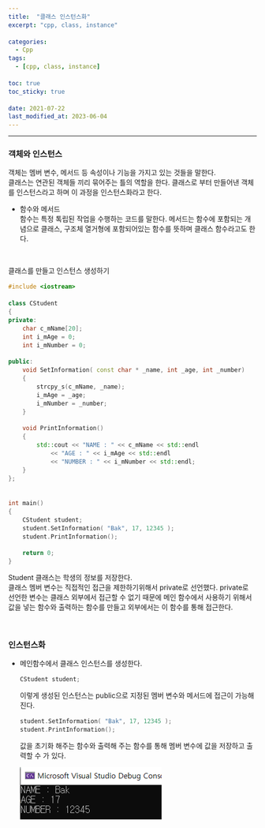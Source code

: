 ```yaml
---
title:  "클래스 인스턴스화"
excerpt: "cpp, class, instance"

categories:
  - Cpp
tags:
  - [cpp, class, instance]

toc: true
toc_sticky: true
 
date: 2021-07-22
last_modified_at: 2023-06-04
---  
```


***

### 객체와 인스턴스  
객체는 멤버 변수, 메서드 등 속성이나 기능을 가지고 있는 것들을 말한다.  
클래스는 연관된 객체들 끼리 묶어주는 틀의 역할을 한다. 클래스로 부터 만들어낸 객체를 인스턴스라고 하며 이 과정을 인스턴스화라고 한다.  

* 함수와 메서드  
  함수는 특정 톡립된 작업을 수행하는 코드를 말한다. 메서드는 함수에 포함되는 개념으로 클래스, 구조체 열거형에 포함되어있는 함수를 뜻하며 클래스 함수라고도 한다.

<br/>

클래스를 만들고 인스턴스 생성하기 

```cpp
#include <iostream>

class CStudent
{
private:
    char c_mName[20];
    int i_mAge = 0;
    int i_mNumber = 0;

public:
    void SetInformation( const char * _name, int _age, int _number)
    {
        strcpy_s(c_mName, _name);
        i_mAge = _age;
        i_mNumber = _number;
    }

    void PrintInformation()
    {
        std::cout << "NAME : " << c_mName << std::endl 
            << "AGE : " << i_mAge << std::endl 
            << "NUMBER : " << i_mNumber << std::endl;
    }
};


int main()
{
    CStudent student;
    student.SetInformation( "Bak", 17, 12345 );
    student.PrintInformation();

    return 0;
}
```

Student 클래스는 학생의 정보를 저장한다.   
클래스 멤버 변수는 직접적인 접근을 제한하기위해서 private로 선언했다.
private로 선언한 변수는 클래스 외부에서 접근할 수 없기 때문에 메인 함수에서 사용하기 위해서 값을 넣는 함수와 출력하는 함수를 만들고 외부에서는 이 함수를 통해 접근한다.  

<br/>

### 인스턴스화
  * 메인함수에서 클래스 인스턴스를 생성한다.  

    ```cpp
    CStudent student;
    ```
    
    이렇게 생성된 인스턴스는 public으로 지정된 멤버 변수와 메서드에 접근이 가능해진다.  

    ```cpp
    student.SetInformation( "Bak", 17, 12345 );
    student.PrintInformation();
    ```

    값을 초기화 해주는 함수와 출력해 주는 함수를 통해 멤버 변수에 값을 저장하고 출력할 수 가 있다.  

    ![instance](/assets/images/posting/20210723/instance_result.png) 